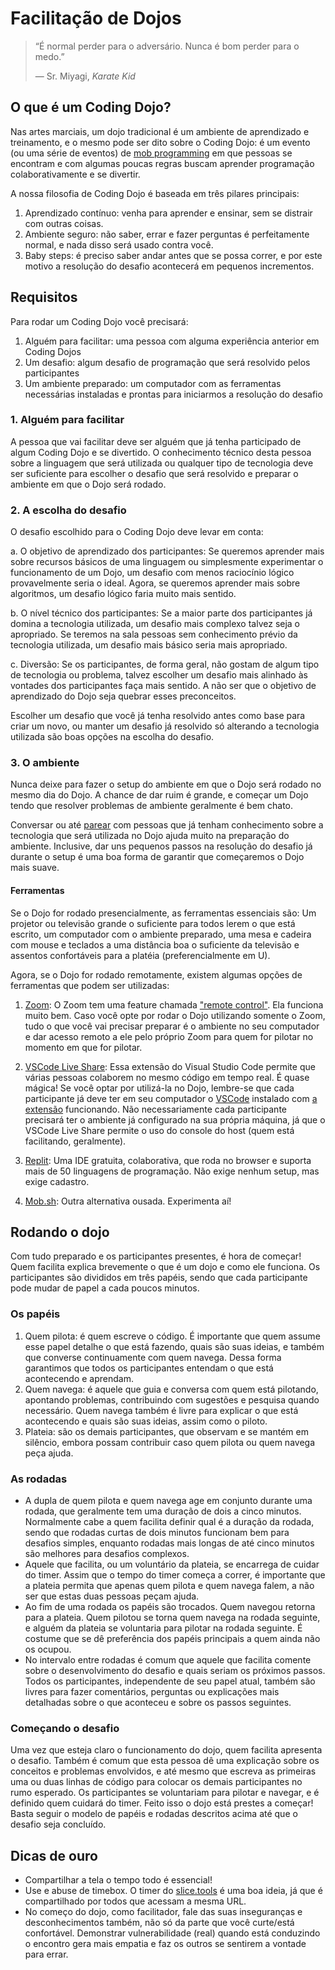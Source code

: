 # Facilitação de Dojos

> “É normal perder para o adversário. Nunca é bom perder para o medo.”
> 
> ― Sr. Miyagi, *Karate Kid*

## O que é um Coding Dojo?

Nas artes marciais, um dojo tradicional é um ambiente de aprendizado e treinamento, e o mesmo pode ser dito sobre o Coding Dojo: é um evento (ou uma série de eventos) de [mob programming](https://www.agilealliance.org/resources/experience-reports/mob-programming-agile2014) em que pessoas se encontram e com algumas poucas regras buscam aprender programação colaborativamente e se divertir.

A nossa filosofia de Coding Dojo é baseada em três pilares principais:

1. Aprendizado contínuo: venha para aprender e ensinar, sem se distrair com outras coisas.
2. Ambiente seguro: não saber, errar e fazer perguntas é perfeitamente normal, e nada disso será usado contra você.
3. Baby steps: é preciso saber andar antes que se possa correr, e por este motivo a resolução do desafio acontecerá em pequenos incrementos.

## Requisitos

Para rodar um Coding Dojo você precisará:

1. Alguém para facilitar: uma pessoa com alguma experiência anterior em Coding Dojos
2. Um desafio: algum desafio de programação que será resolvido pelos participantes
3. Um ambiente preparado: um computador com as ferramentas necessárias instaladas e prontas para iniciarmos a resolução do desafio

### 1. Alguém para facilitar

A pessoa que vai facilitar deve ser alguém que já tenha participado de algum Coding Dojo e se divertido. O conhecimento técnico desta pessoa sobre a linguagem que será utilizada ou qualquer tipo de tecnologia deve ser suficiente para escolher o desafio que será resolvido e preparar o ambiente em que o Dojo será rodado.

### 2. A escolha do desafio

O desafio escolhido para o Coding Dojo deve levar em conta:

a. O objetivo de aprendizado dos participantes: Se queremos aprender mais sobre recursos básicos de uma linguagem ou simplesmente experimentar o funcionamento de um Dojo, um desafio com menos raciocínio lógico provavelmente seria o ideal. Agora, se queremos aprender mais sobre algoritmos, um desafio lógico faria muito mais sentido.

b. O nível técnico dos participantes: Se a maior parte dos participantes já domina a tecnologia utilizada, um desafio mais complexo talvez seja o apropriado. Se teremos na sala pessoas sem conhecimento prévio da tecnologia utilizada, um desafio mais básico seria mais apropriado.

c. Diversão: Se os participantes, de forma geral, não gostam de algum tipo de tecnologia ou problema, talvez escolher um desafio mais alinhado às vontades dos participantes faça mais sentido. A não ser que o objetivo de aprendizado do Dojo seja quebrar esses preconceitos.

Escolher um desafio que você já tenha resolvido antes como base para criar um novo, ou manter um desafio já resolvido só alterando a tecnologia utilizada são boas opções na escolha do desafio.

### 3. O ambiente

Nunca deixe para fazer o setup do ambiente em que o Dojo será rodado no mesmo dia do Dojo. A chance de dar ruim é grande, e começar um Dojo tendo que resolver problemas de ambiente geralmente é bem chato.

Conversar ou até [parear](https://martinfowler.com/articles/on-pair-programming.html) com pessoas que já tenham conhecimento sobre a tecnologia que será utilizada no Dojo ajuda muito na preparação do ambiente. Inclusive, dar uns pequenos passos na resolução do desafio já durante o setup é uma boa forma de garantir que começaremos o Dojo mais suave. 

#### Ferramentas

Se o Dojo for rodado presencialmente, as ferramentas essenciais são: Um projetor ou televisão grande o suficiente para todos lerem o que está escrito, um computador com o ambiente preparado, uma mesa e cadeira com mouse e teclados a uma distância boa o suficiente da televisão e assentos confortáveis para a platéia (preferencialmente em U).

Agora, se o Dojo for rodado remotamente, existem algumas opções de ferramentas que podem ser utilizadas:

1. [Zoom](https://zoom.us): O Zoom tem uma feature chamada ["remote control"](https://support.zoom.us/hc/en-us/articles/201362673-Requesting-or-giving-remote-control). Ela funciona muito bem. Caso você opte por rodar o Dojo utilizando somente o Zoom, tudo o que você vai precisar preparar é o ambiente no seu computador e dar acesso remoto a ele pelo próprio Zoom para quem for pilotar no momento em que for pilotar.

2. [VSCode Live Share](https://code.visualstudio.com/learn/collaboration/live-share): Essa extensão do Visual Studio Code permite que várias pessoas colaborem no mesmo código em tempo real. É quase mágica! Se você optar por utilizá-la no Dojo, lembre-se que cada participante já deve ter em seu computador o [VSCode](https://code.visualstudio.com/) instalado com [a extensão](https://marketplace.visualstudio.com/items?itemName=MS-vsliveshare.vsliveshare-pack) funcionando. Não necessariamente cada participante precisará ter o ambiente já configurado na sua própria máquina, já que o VSCode Live Share permite o uso do console do host (quem está facilitando, geralmente).

3. [Replit](https://replit.com/): Uma IDE gratuita, colaborativa, que roda no browser e suporta mais de 50 linguagens de programação. Não exige nenhum setup, mas exige cadastro.

4. [Mob.sh](https://mob.sh/): Outra alternativa ousada. Experimenta aí!

## Rodando o dojo

Com tudo preparado e os participantes presentes, é hora de começar! Quem facilita explica brevemente o que é um dojo e como ele funciona. Os participantes são divididos em três papéis, sendo que cada participante pode mudar de papel a cada poucos minutos.

### Os papéis

1. Quem pilota: é quem escreve o código. É importante que quem assume esse papel detalhe o que está fazendo, quais são suas ideias, e também que converse continuamente com quem navega. Dessa forma garantimos que todos os participantes entendam o que está acontecendo e aprendam.
2. Quem navega: é aquele que guia e conversa com quem está pilotando, apontando problemas, contribuindo com sugestões e pesquisa quando necessário. Quem navega também é livre para explicar o que está acontecendo e quais são suas ideias, assim como o piloto.
3. Plateia: são os demais participantes, que observam e se mantém em silêncio, embora possam contribuir caso quem pilota ou quem navega peça ajuda.

### As rodadas

- A dupla de quem pilota e quem navega age em conjunto durante uma rodada, que geralmente tem uma duração de dois a cinco minutos. Normalmente cabe a quem facilita definir qual é a duração da rodada, sendo que rodadas curtas de dois minutos funcionam bem para desafios simples, enquanto rodadas mais longas de até cinco minutos são melhores para desafios complexos.
- Aquele que facilita, ou um voluntário da plateia, se encarrega de cuidar do timer. Assim que o tempo do timer começa a correr, é importante que a plateia permita que apenas quem pilota e quem navega falem, a não ser que estas duas pessoas peçam ajuda.
- Ao fim de uma rodada os papéis são trocados. Quem navegou retorna para a plateia. Quem pilotou se torna quem navega na rodada seguinte, e alguém da plateia se voluntaria para pilotar na rodada seguinte. É costume que se dê preferência dos papéis principais a quem ainda não os ocupou.
- No intervalo entre rodadas é comum que aquele que facilita comente sobre o desenvolvimento do desafio e quais seriam os próximos passos. Todos os participantes, independente de seu papel atual, também são livres para fazer comentários, perguntas ou explicações mais detalhadas sobre o que aconteceu e sobre os passos seguintes.

### Começando o desafio

Uma vez que esteja claro o funcionamento do dojo, quem facilita apresenta o desafio. Também é comum que esta pessoa dê uma explicação sobre os conceitos e problemas envolvidos, e até mesmo que escreva as primeiras uma ou duas linhas de código para colocar os demais participantes no rumo esperado. Os participantes se voluntariam para pilotar e navegar, e é definido quem cuidará do timer. Feito isso o dojo está prestes a começar! Basta seguir o modelo de papéis e rodadas descritos acima até que o desafio seja concluído.

## Dicas de ouro

- Compartilhar a tela o tempo todo é essencial!
- Use e abuse de timebox. O timer do [slice.tools](https://slice.tools) é uma boa ideia, já que é compartilhado por todos que acessam a mesma URL.
- No começo do dojo, como facilitador, fale das suas inseguranças e desconhecimentos também, não só da parte que você curte/está confortável. Demonstrar vulnerabilidade (real) quando está conduzindo o encontro gera mais empatia e faz os outros se sentirem a vontade para errar.
